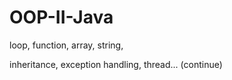 # OOP-II-Java

loop, function, array, string, 

inheritance, exception handling, thread... (continue)
